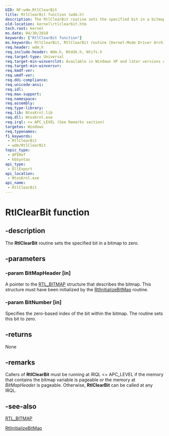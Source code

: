 ```yaml
---
UID: NF:wdm.RtlClearBit
title: RtlClearBit function (wdm.h)
description: The RtlClearBit routine sets the specified bit in a bitmap to zero.
old-location: kernel\rtlclearbit.htm
tech.root: kernel
ms.date: 04/30/2018
keywords: ["RtlClearBit function"]
ms.keywords: RtlClearBit, RtlClearBit routine [Kernel-Mode Driver Architecture], k109_f785121e-f076-4f31-90ab-4bec446e3cc9.xml, kernel.rtlclearbit, wdm/RtlClearBit
req.header: wdm.h
req.include-header: Wdm.h, Ntddk.h, Ntifs.h
req.target-type: Universal
req.target-min-winverclnt: Available in Windows XP and later versions of Windows.
req.target-min-winversvr: 
req.kmdf-ver: 
req.umdf-ver: 
req.ddi-compliance: 
req.unicode-ansi: 
req.idl: 
req.max-support: 
req.namespace: 
req.assembly: 
req.type-library: 
req.lib: NtosKrnl.lib
req.dll: NtosKrnl.exe
req.irql: <= APC_LEVEL (See Remarks section)
targetos: Windows
req.typenames: 
f1_keywords:
 - RtlClearBit
 - wdm/RtlClearBit
topic_type:
 - APIRef
 - kbSyntax
api_type:
 - DllExport
api_location:
 - NtosKrnl.exe
api_name:
 - RtlClearBit
---
```


# RtlClearBit function


## -description

The <b>RtlClearBit</b> routine sets the specified bit in a bitmap to zero.

## -parameters

### -param BitMapHeader [in]


A pointer to the <a href="/windows-hardware/drivers/kernel/eprocess#rtl_bitmap">RTL_BITMAP</a> structure that describes the bitmap. This structure must have been initialized by the <a href="/windows-hardware/drivers/ddi/wdm/nf-wdm-rtlinitializebitmap">RtlInitializeBitMap</a> routine.

### -param BitNumber [in]


Specifies the zero-based index of the bit within the bitmap. The routine sets this bit to zero.

## -returns

None

## -remarks

Callers of <b>RtlClearBit</b> must be running at IRQL <= APC_LEVEL if the memory that contains the bitmap variable is pageable or the memory at <i>BitMapHeader</i> is pageable. Otherwise, <b>RtlClearBit</b> can be called at any IRQL.

## -see-also

<a href="/windows-hardware/drivers/kernel/eprocess#rtl_bitmap">RTL_BITMAP</a>



<a href="/windows-hardware/drivers/ddi/wdm/nf-wdm-rtlinitializebitmap">RtlInitializeBitMap</a>
